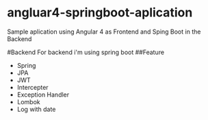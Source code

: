 # angluar4-springboot-aplication
Sample aplication using Angular 4 as Frontend and Sping Boot in the Backend  

#Backend
For backend i'm using spring boot
##Feature
- Spring
- JPA
- JWT
- Intercepter
- Exception Handler
- Lombok
- Log with date
